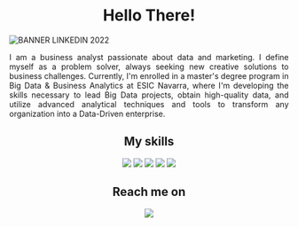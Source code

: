 <!--Title-->
<h1 align= "center">Hello There!</h1>

<!--Banner-->
![BANNER LINKEDIN 2022](https://user-images.githubusercontent.com/132303612/236267767-ef31b95a-a80e-46cb-af01-764afcf13768.jpg)

<!--Description-->
<p align="justify"> I am a business analyst passionate about data and marketing. I define myself as a problem solver, always seeking new creative solutions to business challenges. Currently, I'm enrolled in a master's degree program in Big Data & Business Analytics at ESIC Navarra, where I'm developing the skills necessary to lead Big Data projects, obtain high-quality data, and utilize advanced analytical techniques and tools to transform any organization into a Data-Driven enterprise.
</p>

<!--Sub tittle-->
<h2 align= "center"; font-family= "Helvetica", "sans-serif"; font-weight = "bold">My skills</h2>

<!--Tags-->
<p align=center>
<img src="https://via.placeholder.com/150x50/FFBF00/28282B?text=Strategy"> <img src="https://via.placeholder.com/150x50/FFBF00/28282B?text=Analysis"> <img src="https://via.placeholder.com/150x50/FFBF00/28282B?text=Modeling"> <img src="https://via.placeholder.com/150x50/FFBF00/28282B?text=SQL"> <img src="https://via.placeholder.com/150x50/FFBF00/28282B?text=Python">
</p>

<!--LinkedIn-->
<h2  align="center">Reach me on</h2>
<p align="center">
<a target="_blank"href="https://www.linkedin.com/in/albillpe"><img src="https://img.shields.io/badge/linkedin-%230077B5.svg?&style=for-the-badge&logo=linkedin&logoColor=white" /></a>
</p>
